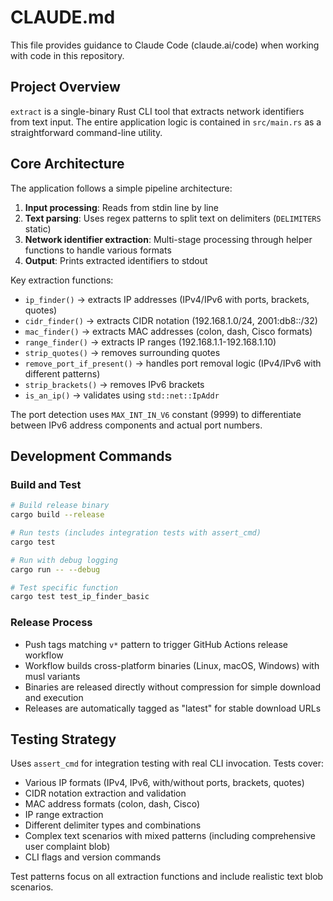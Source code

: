# CLAUDE.md

This file provides guidance to Claude Code (claude.ai/code) when working with code in this repository.

## Project Overview

`extract` is a single-binary Rust CLI tool that extracts network identifiers from text input. The entire application logic is contained in `src/main.rs` as a straightforward command-line utility.

## Core Architecture

The application follows a simple pipeline architecture:
1. **Input processing**: Reads from stdin line by line
2. **Text parsing**: Uses regex patterns to split text on delimiters (`DELIMITERS` static)
3. **Network identifier extraction**: Multi-stage processing through helper functions to handle various formats
4. **Output**: Prints extracted identifiers to stdout

Key extraction functions:
- `ip_finder()` → extracts IP addresses (IPv4/IPv6 with ports, brackets, quotes)
- `cidr_finder()` → extracts CIDR notation (192.168.1.0/24, 2001:db8::/32)
- `mac_finder()` → extracts MAC addresses (colon, dash, Cisco formats)
- `range_finder()` → extracts IP ranges (192.168.1.1-192.168.1.10)
- `strip_quotes()` → removes surrounding quotes
- `remove_port_if_present()` → handles port removal logic (IPv4/IPv6 with different patterns)
- `strip_brackets()` → removes IPv6 brackets
- `is_an_ip()` → validates using `std::net::IpAddr`

The port detection uses `MAX_INT_IN_V6` constant (9999) to differentiate between IPv6 address components and actual port numbers.

## Development Commands

### Build and Test
```bash
# Build release binary
cargo build --release

# Run tests (includes integration tests with assert_cmd)
cargo test

# Run with debug logging
cargo run -- --debug

# Test specific function
cargo test test_ip_finder_basic
```

### Release Process
- Push tags matching `v*` pattern to trigger GitHub Actions release workflow
- Workflow builds cross-platform binaries (Linux, macOS, Windows) with musl variants
- Binaries are released directly without compression for simple download and execution
- Releases are automatically tagged as "latest" for stable download URLs

## Testing Strategy

Uses `assert_cmd` for integration testing with real CLI invocation. Tests cover:
- Various IP formats (IPv4, IPv6, with/without ports, brackets, quotes)
- CIDR notation extraction and validation
- MAC address formats (colon, dash, Cisco)
- IP range extraction
- Different delimiter types and combinations
- Complex text scenarios with mixed patterns (including comprehensive user complaint blob)
- CLI flags and version commands

Test patterns focus on all extraction functions and include realistic text blob scenarios.